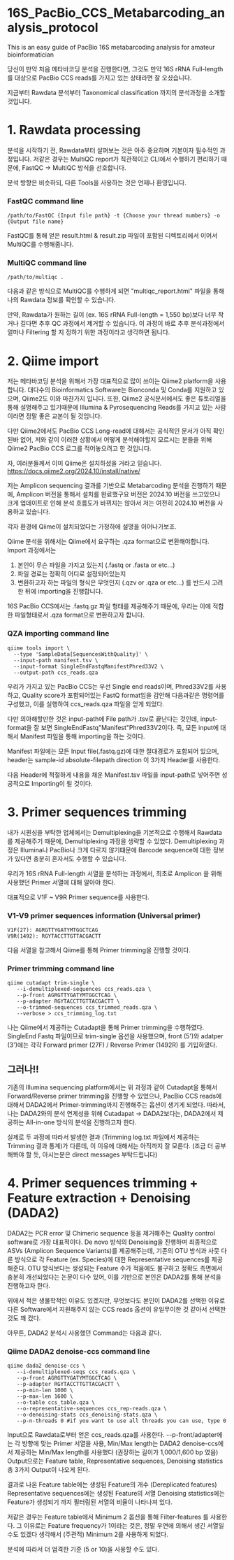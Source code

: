 # 16S_PacBio_CCS_Metabarcoding_analysis_protocol
This is an easy guide of PacBio 16S metabarcoding analysis for amateur bioinformatician

당신이 만약 처음 메타바코딩 분석을 진행한다면, 그것도 만약 16S rRNA Full-length를 대상으로 PacBio CCS reads를 가지고 있는 상태라면 잘 오셨습니다.

지금부터 Rawdata 분석부터 Taxonomical classification 까지의 분석과정을 소개할 것입니다.

# 1. Rawdata processing
분석을 시작하기 전, Rawdata부터 살펴보는 것은 아주 중요하며 기본이자 필수적인 과정입니다.
저같은 경우는 MultiQC report가 직관적이고 CLI에서 수행하기 편리하기 때문에, FastQC -> MultiQC 방식을 선호합니다.

분석 방향은 비슷하되, 다른 Tools을 사용하는 것은 언제나 환영입니다.

### FastQC command line
```Linux command
/path/to/FastQC {Input file path} -t {Choose your thread numbers} -o {Output file name}
```
FastQC를 통해 얻은 result.html & result.zip 파일이 포함된 디렉토리에서 이어서 MultiQC를 수행해줍니다.

### MultiQC command line
```Linux command
/path/to/multiqc .
```

다음과 같은 방식으로 MultiQC를 수행하게 되면 "multiqc_report.html" 파일을 통해 나의 Rawdata 정보를 확인할 수 있습니다.

만약, Rawdata가 원하는 길이 (ex. 16S rRNA Full-length = 1,550 bp)보다 너무 작거나 길다면 추후 QC 과정에서 제거할 수 있습니다.
이 과정이 바로 추후 분석과정에서 얼마나 Filtering 할 지 정하기 위한 과정이라고 생각하면 됩니다.


# 2. Qiime import
저는 메타바코딩 분석을 위해서 가장 대표적으로 많이 쓰이는 Qiime2 platform을 사용합니다.
대다수의 Bioinformatics Software는 Bionconda 및 Conda를 지원하고 있으며, Qiime2도 이와 마찬가지 입니다.
또한, Qiime2 공식문서에서도 좋은 튜토리얼을 통해 설명해주고 있기때문에 Illumina & Pyrosequencing Reads를 가지고 있는 사람이라면 정말 좋은 교본이 될 것입니다.

다만 Qiime2에서도 PacBio CCS Long-read에 대해서는 공식적인 문서가 아직 확인된바 없어, 저와 같이 이러한 상황에서 어떻게 분석해야할지 모르시는 분들을 위해 Qiime2 PacBio CCS 로그를 적어놓으려고 한 것입니다.

자, 여러분들께서 이미 Qiime은 설치하셨을 거라고 믿습니다.
https://docs.qiime2.org/2024.10/install/native/

저는 Amplicon sequencing 결과를 기반으로 Metabarcoding 분석을 진행하기 때문에, Amplicon 버전을 통해서 설치를 완료했구요 버전은 2024.10 버전을 쓰고있으나 크게 업데이트로 인해 분석 흐름도가 바뀌지는 않아서 저는 여전히 2024.10 버전을 사용하고 있습니다.

각자 환경에 Qiime이 설치되었다는 가정하에 설명을 이어나가보죠.

Qiime 분석을 위해서는 Qiime에서 요구하는 .qza format으로 변환해야합니다.
Import 과정에서는 
   1. 본인이 무슨 파일을 가지고 있는지 (.fastq or .fasta or etc...)
   2. 파일 경로는 정확히 어디로 설정되어있는지
   3. 변환하고자 하는 파일의 형식은 무엇인지 (.qzv or .qza or etc...)
를 반드시 고려한 뒤에 importing을 진행합니다.

16S PacBio CCS에서는 .fastq.gz 파일 형태를 제공해주기 때문에, 우리는 이에 적합한 파일형태로서 .qza format으로 변환하고자 합니다.


### QZA importing command line
```Linux command
qiime tools import \
  --type 'SampleData[SequencesWithQuality]' \
  --input-path manifest.tsv \
  --input-format SingleEndFastqManifestPhred33V2 \
  --output-path ccs_reads.qza
```
우리가 가지고 있는 PacBio CCS는 우선 Single end reads이며, Phred33V2를 사용하고, Quality score가 포함되어있는 FastQ format임을 감안해 다음과같은 명령어를 구성했고, 이를 실행하여 ccs_reads.qza 파일을 얻게 되었다.

다만 의아해할만한 것은 input-path에 File path가 .tsv로 끝난다는 것인데, input-format을 잘 보면 SingleEndFastq"Manifest"Phred33V2이다.
즉, 모든 input에 대해서 Manifest 파일을 통해 importing을 하는 것이다.

Manifest 파일에는 모든 Input file(.fastq.gz)에 대한 절대경로가 포함되어 있으며, 
header는
sample-id   absolute-filepath   direction
이 3가지 Header를 사용한다.

다음 Header에 적절하게 내용을 채운 Manifest.tsv 파일을 input-path로 넣어주면 성공적으로 Importing이 될 것이다.


# 3. Primer sequences trimming
내가 시퀀싱을 부탁한 업체에서는 Demultiplexing을 기본적으로 수행해서 Rawdata를 제공해주기 때문에, Demultiplexing 과정을 생략할 수 있었다.
Demultiplexing 과정은 Illumina나 PacBio나 크게 다르지 않기떄문에 Barcode sequence에 대한 정보가 있다면 충분히 혼자서도 수행할 수 있습니다.

우리가 16S rRNA Full-length 서열을 분석하는 과정에서, 최초로 Amplicon 을 위해 사용했던 Primer 서열에 대해 알아야 한다.

대표적으로 V1F ~ V9R Primer sequence를 사용한다.

### V1-V9 primer sequences information (Universal primer)
```
V1F(27): AGRGTTYGATYMTGGCTCAG
V9R(1492): RGYTACCTTGTTACGACTT 
```
다음 서열을 참고해서 Qiime를 통해 Primer trimming을 진행할 것이다.

### Primer trimming command line
```
qiime cutadapt trim-single \
   --i-demultiplexed-sequences ccs_reads.qza \
   --p-front AGRGTTYGATYMTGGCTCAG \
   --p-adapter RGYTACCTTGTTACGACTT \
   --o-trimmed-sequences ccs_trimmed_reads.qza \
   --verbose > ccs_trimming_log.txt
```

나는 Qiime에서 제공하는 Cutadapt을 통해 Primer trimming을 수행하였다.
SingleEnd Fastq 파일이므로 trim-single 옵션을 사용했으며, front (5')와 adatper (3')에는 각각 Forward primer (27F) / Reverse Primer (1492R) 를 기입하였다.

## 그러나!!
기존의 Illumina sequencing platform에서는 위 과정과 같이 Cutadapt을 통해서 Forward/Reverse primer trimming을 진행할 수 있었으나, PacBio CCS reads에 대해서 DADA2에서 Primer-trimming까지 진행해주는 옵션이 생기게 되었다.
따라서, 나는 DADA2와의 분석 연계성을 위해 Cutadapat -> DADA2보다는, DADA2에서 제공하는 All-in-one 방식의 분석을 진행하고자 한다.

실제로 두 과정에 따라서 발생한 결과 (Trimming log.txt 파일에서 제공하는 Trimming 결과 통계)가 다른데, 이 이유에 대해서는 아직까지 잘 모른다. (조금 더 공부해봐야 할 듯, 아시는분은 direct messages 부탁드립니다)


# 4. Primer sequences trimming + Feature extraction + Denoising (DADA2)

DADA2는 PCR error 및 Chimeric sequence 등을 제거해주는 Quality control software로 가장 대표적이다.
De novo 방식의 Denoising을 진행하며 최종적으로 ASVs (Amplicon Sequence Variants)를 제공해주는데, 기존의 OTU 방식과 사뭇 다른 방식으로 각 Feature (ex. Species)에 대한 Representative sequences를 제공해준다. OTU 방식보다는 생성되는 Feature 수가 적음에도 불구하고 정확도 측면에서 충분히 개선되었다는 논문이 다수 있어, 이를 기반으로 본인은 DADA2를 통해 분석을 진행하고자 한다.

위에서 적은 생물학적인 이유도 있겠지만, 무엇보다도 본인이 DADA2를 선택한 이유로 다른 Software에서 지원해주지 않는 CCS reads 옵션이 유일무이한 것 같아서 선택한 것도 꽤 컸다.

아무튼, DADA2 분석시 사용했던 Command는 다음과 같다.
### Qiime DADA2 denoise-ccs command line
```Linux command
qiime dada2 denoise-ccs \
   --i-demultiplexed-seqs ccs_reads.qza \
   --p-front AGRGTTYGATYMTGGCTCAG \
   --p-adapter RGYTACCTTGTTACGACTT \
   --p-min-len 1000 \
   --p-max-len 1600 \
   --o-table ccs_table.qza \
   --o-representative-sequences ccs_rep-reads.qza \
   --o-denoising-stats ccs_denoising-stats.qza \
   --p-n-threads 0 #if you want to use all threads you can use, type 0
```

Input으로 Rawdata로부터 얻은 ccs_reads.qza를 사용한다.
--p-front/adapter에는 각 방향에 맞는 Primer 서열을 사용, Min/Max length는 DADA2 denoise-ccs에서 제공하는 Min/Max length를 사용했다 (권장하는 길이가 1,000/1,600 bp 였음)
Output으로는 Feature table, Representative sequences, Denoising statistics 총 3가지 Output이 나오게 된다.

결과로 나온 Feature table에는 생성된 Feature의 개수 (Dereplicated features)
Representative sequences에는 생성된 Feature의 서열
Denoising statistics에는 Feature가 생성되기 까지 필터링된 서열의 비율이 나타나져 있다.

저같은 경우는 Feature table에서 Minimum 2 옵션을 통해 Filter-features 를 사용한다.
그 이유로는 Feature frequency가 1이라는 것은, 정말 우연에 의해서 생긴 서열일 수도 있겠다 생각해서 (주관적) Minimum 2를 사용하게 되었다.

분석에 따라서 더 엄격한 기준 (5 or 10)을 사용할 수도 있다.

